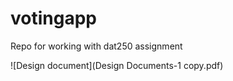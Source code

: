 # votingapp
Repo for working with dat250 assignment

![Design document](Design Documents-1 copy.pdf)
